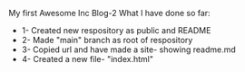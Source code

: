 My first Awesome Inc Blog-2
What I have done so far:
<ul>
  <li>1- Created new respository as public and README</li>
  <li>2- Made "main" branch as root of respository</li>
  <li>3- Copied url and have made a site- showing readme.md</li>
  <li>4- Created a new file- "index.html"</li>
  </ul>
